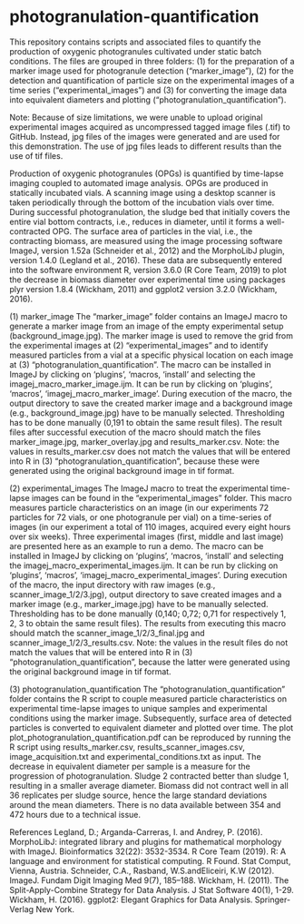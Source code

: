 # photogranulation-quantification
This repository contains scripts and associated files to quantify the production of oxygenic photogranules cultivated under static batch conditions. The files are grouped in three folders: (1) for the preparation of a marker image used for photogranule detection (“marker_image”), (2) for the detection and quantification of particle size on the experimental images of a time series (“experimental_images”) and (3) for converting the image data into equivalent diameters and plotting (“photogranulation_quantification”). 

Note: Because of size limitations, we were unable to upload original experimental images acquired as uncompressed tagged image files (.tif) to GitHub. Instead, jpg files of the images were generated and are used for this demonstration. The use of jpg files leads to different results than the use of tif files.

Production of oxygenic photogranules (OPGs) is quantified by time-lapse imaging coupled to automated image analysis. OPGs are produced in statically incubated vials. A scanning image using a desktop scanner is taken periodically through the bottom of the incubation vials over time. During successful photogranulation, the sludge bed that initially covers the entire vial bottom contracts, i.e., reduces in diameter, until it forms a well-contracted OPG. The surface area of particles in the vial, i.e., the contracting biomass, are measured using the image processing software ImageJ, version 1.52a (Schneider et al., 2012) and the MorphoLibJ plugin, version 1.4.0 (Legland et al., 2016). These data are subsequently entered into the software environment R, version 3.6.0 (R Core Team, 2019) to plot the decrease in biomass diameter over experimental time using packages plyr version 1.8.4 (Wickham, 2011) and ggplot2 version 3.2.0 (Wickham, 2016).

(1)	marker_image
The “marker_image” folder contains an ImageJ macro to generate a marker image from an image of the empty experimental setup (background_image.jpg). The marker image is used to remove the grid from the experimental images at (2) “experimental_images” and to identify measured particles from a vial at a specific physical location on each image at (3) “photogranulation_quantification”. The macro can be installed in ImageJ by clicking on ‘plugins’, ‘macros, ‘install’ and selecting the imagej_macro_marker_image.ijm. It can be run by clicking on ‘plugins’, ‘macros’, ‘imagej_macro_marker_image’. During execution of the macro, the output directory to save the created marker image and a background image (e.g., background_image.jpg) have to be manually selected. Thresholding has to be done manually (0,191 to obtain the same result files). The result files after successful execution of the macro should match the files marker_image.jpg, marker_overlay.jpg and results_marker.csv. 
Note: the values in results_marker.csv does not match the values that will be entered into R in (3) “photogranulation_quantification”, because these were generated using the original background image in tif format.

(2)	experimental_images
The ImageJ macro to treat the experimental time-lapse images can be found in the “experimental_images” folder. This macro measures particle characteristics on an image (in our experiments 72 particles for 72 vials, or one photogranule per vial) on a time-series of images (in our experiment a total of 110 images, acquired every eight hours over six weeks). Three experimental images (first, middle and last image) are presented here as an example to run a demo. The macro can be installed in ImageJ by clicking on ‘plugins’, ‘macros, ‘install’ and selecting the imagej_macro_experimental_images.ijm. It can be run by clicking on ‘plugins’, ‘macros’, ‘imagej_macro_experimental_images’. During execution of the macro, the input directory with raw images (e.g., scanner_image_1/2/3.jpg), output directory to save created images and a marker image (e.g., marker_image.jpg) have to be manually selected. Thresholding has to be done manually (0,140; 0,72; 0,71 for respectively 1, 2, 3 to obtain the same result files). The results from executing this macro should match the scanner_image_1/2/3_final.jpg and scanner_image_1/2/3_results.csv.
Note: the values in the result files do not match the values that will be entered into R in (3) “photogranulation_quantification”, because the latter were generated using the original background image in tif format.

(3)	photogranulation_quantification
The “photogranulation_quantification” folder contains the R script to couple measured particle characteristics on experimental time-lapse images to unique samples and experimental conditions using the marker image. Subsequently, surface area of detected particles is converted to equivalent diameter and plotted over time. The plot plot_photogranulation_quantification.pdf can be reproduced by running the R script using results_marker.csv, results_scanner_images.csv, image_acquisition.txt and experimental_conditions.txt as input. The decrease in equivalent diameter per sample is a measure for the progression of photogranulation. Sludge 2 contracted better than sludge 1, resulting in a smaller average diameter. Biomass did not contract well in all 36 replicates per sludge source, hence the large standard deviations around the mean diameters. There is no data available between 354 and 472 hours due to a technical issue.

References
Legland, D.; Arganda-Carreras, I. and Andrey, P. (2016). MorphoLibJ: integrated library and plugins for mathematical morphology with ImageJ. Bioinformatics 32(22): 3532-3534.
R Core Team (2019). R: A language and environment for statistical computing. R Found. Stat Comput, Vienna, Austria.
Schneider, C.A., Rasband, W.S.andEliceiri, K.W (2012). ImageJ. Fundam Digit Imaging Med 9(7), 185–188. 
Wickham, H. (2011). The Split-Apply-Combine Strategy for Data Analysis. J Stat Software 40(1), 1-29. 
Wickham, H. (2016). ggplot2: Elegant Graphics for Data Analysis. Springer-Verlag New York.
